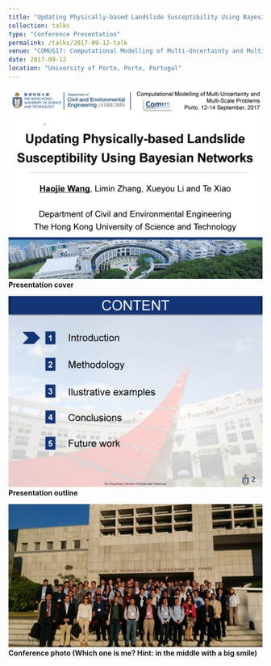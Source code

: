 ```yaml
---
title: "Updating Physically-based Landslide Susceptibility Using Bayesian Networks"
collection: talks
type: "Conference Presentation"
permalink: /talks/2017-09-12-talk
venue: "COMUS17: Computational Modelling of Multi-Uncertainty and Multi-Scale Problems"
date: 2017-09-12
location: "University of Porto, Porto, Portugal"
---
```


<kbd>![Presentation cover](/images/Haojie%20WANG_COMUS17_modified_Page_01.jpg)</kbd>
**Presentation cover**

<kbd>![Presentation outline](/images/Haojie%20WANG_COMUS17_modified_Page_02.jpg)</kbd>
**Presentation outline**

<kbd>![Conference photo](/images/grupo-1.jpg)</kbd>
**Conference photo (Which one is me? Hint: in the middle with a big smile)**

